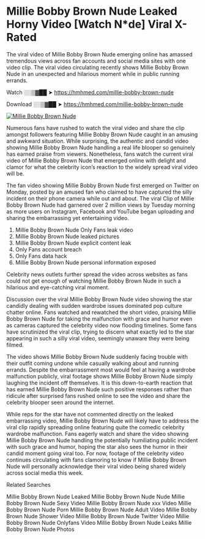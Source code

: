 ﻿# Millie Bobby Brown Nude Leaked Horny Video [Watch N*de] Viral X-Rated

The viral video of ﻿Millie Bobby Brown Nude emerging online has amassed tremendous views across fan accounts and social media sites with one video clip. The viral video circulating recently shows ﻿Millie Bobby Brown Nude in an unexpected and hilarious moment while in public running errands. 

Watch ░░▒▓██ ➤ https://hmhmed.com/millie-bobby-brown-nude

Download ░░▒▓██ ➤ https://hmhmed.com/millie-bobby-brown-nude

[![Millie Bobby Brown Nude](https://i.imgur.com/dJHk4Zq.gif)](https://hmhmed.com/millie-bobby-brown-nude)

Numerous fans have rushed to watch the viral video and share the clip amongst followers featuring ﻿Millie Bobby Brown Nude caught in an amusing and awkward situation. While surprising, the authentic and candid video showing ﻿Millie Bobby Brown Nude handling a real life blooper so genuinely has earned praise from viewers. Nonetheless, fans watch the current viral video of ﻿Millie Bobby Brown Nude that emerged online with delight and clamor for what the celebrity icon’s reaction to the widely spread viral video will be.

The fan video showing ﻿Millie Bobby Brown Nude first emerged on Twitter on Monday, posted by an amused fan who claimed to have captured the silly incident on their phone camera while out and about. The viral Clip of ﻿Millie Bobby Brown Nude had garnered over 2 million views by Tuesday morning as more users on Instagram, Facebook and YouTube began uploading and sharing the embarrassing yet entertaining video. 

1. ﻿Millie Bobby Brown Nude Only Fans leak video
2. ﻿Millie Bobby Brown Nude leaked pictures
3. ﻿Millie Bobby Brown Nude explicit content leak
4. Only Fans account breach
5. Only Fans data hack
6. ﻿Millie Bobby Brown Nude personal information exposed

Celebrity news outlets further spread the video across websites as fans could not get enough of watching ﻿Millie Bobby Brown Nude in such a hilarious and eye-catching viral moment. 

Discussion over the viral ﻿Millie Bobby Brown Nude video showing the star candidly dealing with sudden wardrobe issues dominated pop culture chatter online. Fans watched and rewatched the short video, praising ﻿Millie Bobby Brown Nude for taking the malfunction with grace and humor even as cameras captured the celebrity video now flooding timelines. Some fans have scrutinized the viral clip, trying to discern what exactly led to the star appearing in such a silly viral video, seemingly unaware they were being filmed.

The video shows ﻿Millie Bobby Brown Nude suddenly facing trouble with their outfit coming undone while casually walking about and running errands. Despite the embarrassment most would feel at having a wardrobe malfunction publicly, viral footage shows ﻿Millie Bobby Brown Nude simply laughing the incident off themselves. It is this down-to-earth reaction that has earned ﻿Millie Bobby Brown Nude such positive responses rather than ridicule after surprised fans rushed online to see the video and share the celebrity blooper seen around the internet.  

While reps for the star have not commented directly on the leaked embarrassing video, ﻿Millie Bobby Brown Nude will likely have to address the viral clip rapidly spreading online featuring quite the comedic celebrity wardrobe malfunction. Fans eagerly watch and share the video showing ﻿Millie Bobby Brown Nude handling the potentially humiliating public incident with such grace and humor, hoping the star also sees the humor in their candid moment going viral too. For now, footage of the celebrity video continues circulating with fans clamoring to know if ﻿Millie Bobby Brown Nude will personally acknowledge their viral video being shared widely across social media this week.

Related Searches

﻿Millie Bobby Brown Nude Leaked
﻿Millie Bobby Brown Nude Nude
﻿Millie Bobby Brown Nude Sexy Video
﻿Millie Bobby Brown Nude xxx Video
﻿Millie Bobby Brown Nude Porn
﻿Millie Bobby Brown Nude Adult Video
﻿Millie Bobby Brown Nude Shower Video
﻿Millie Bobby Brown Nude Twitter Video
﻿Millie Bobby Brown Nude Onlyfans Video
﻿Millie Bobby Brown Nude Leaks
﻿Millie Bobby Brown Nude Photos